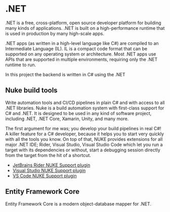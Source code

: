 # .NET

.NET is a free, cross-platform, open source developer platform for building many kinds of applications. .NET is built on a high-performance runtime that is used in production by many high-scale apps.

.NET apps (as written in a high-level language like C#) are compiled to an Intermediate Language (IL). 
IL is a compact code format that can be supported on any operating system or architecture.
Most .NET apps use APIs that are supported in multiple environments, requiring only the .NET runtime to run.

In this project the backend is written in C# using the .NET

## Nuke build tools
Write automation tools and CI/CD pipelines in plain C# and with access to all .NET libraries. 
Nuke is a build automation system with first-class support for C# and .NET. 
It is designed to be used in any kind of software project, including .NET, .NET Core, 
Xamarin, Unity, and many more.

The first argument for me was; you develop your build pipelines in real C#! 
A killer feature for a C# developer, because it helps you to start very quickly with all the tools you know.
On top of that, NUKE provides extensions for all major .NET IDE; Rider, 
Visual Studio, Visual Studio Code which let you run a target with its dependencies or without, 
start a debugging session directly from the target from the hit of a shortcut.

- [JetBrains Rider NUKE Support plugin](https://nuke.build/docs/ide/rider/)
- [Visual Studio NUKE Support plugin](https://nuke.build/docs/ide/visual-studio/)
- [VS Code NUKE Support plugin](https://nuke.build/docs/ide/vscode/)


## Entity Framework Core
Entity Framework Core is a modern object-database mapper for .NET.
